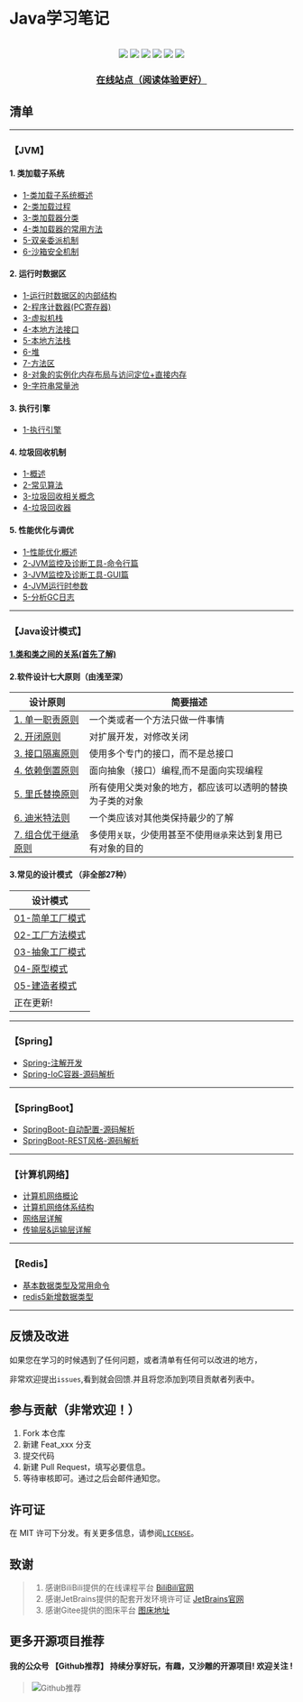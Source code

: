 # Java学习笔记
<center>

</center>
<br>
<div align="center">
    <img src="https://img.shields.io/badge/JVM-底层原理-blue">
    <img src="https://img.shields.io/badge/JavaSE-基础-yellow">
    <img src="https://img.shields.io/badge/Spring-源码解析-green">
    <img src="https://img.shields.io/badge/Redis-知识整理-red">
    <img src="https://img.shields.io/badge/计算机网络-分层概述-purple">
    <img src="https://visitor-badge.glitch.me/badge?page_id=shaoxiongdu.java-notes">

<h3><a href="https://shaoxiongdu.github.io/java-notes/#/" target="_blank">在线站点（阅读体验更好）</a></h3>
</div>

## 清单

---

### 【JVM】

#### 1. 类加载子系统

- [1-类加载子系统概述](./JVM/01-类加载子系统/01-类加载子系统.md)
- [2-类加载过程](./JVM/01-类加载子系统/02-类加载过程.md)
- [3-类加载器分类](./JVM/01-类加载子系统/03-类加载器的分类.md)
- [4-类加载器的常用方法](./JVM/01-类加载子系统/04-类加载器的常用方法.md)
- [5-双亲委派机制](./JVM/01-类加载子系统/05-双亲委派机制.md)
- [6-沙箱安全机制](./JVM/01-类加载子系统/06-沙箱安全机制.md)

#### 2.  运行时数据区

- [1-运行时数据区的内部结构](./JVM/02-运行时数据区/01-运行时数据区内部结构.md)
- [2-程序计数器(PC寄存器)](./JVM/02-运行时数据区/02-程序计数器(PC寄存器).md)
- [3-虚拟机栈](./JVM/02-运行时数据区/03-虚拟机栈.md)
- [4-本地方法接口](./JVM/02-运行时数据区/04-本地方法接口.md)
- [5-本地方法栈](./JVM/02-运行时数据区/05-本地方法栈.md)
- [6-堆](./JVM/02-运行时数据区/06-堆.md)
- [7-方法区](./JVM/02-运行时数据区/07-方法区.md)
- [8-对象的实例化内存布局与访问定位+直接内存](./JVM/02-运行时数据区/08-对象的实例化内存布局与访问定位+直接内存.md)
- [9-字符串常量池](./JVM/02-运行时数据区/09-字符串常量池.md)

#### 3. 执行引擎

- [1-执行引擎](./JVM/03-JVM执行引擎/JVM执行引擎.md)

#### 4. 垃圾回收机制
- [1-概述](./JVM/04-垃圾回收机制/01-垃圾回收概述.md)
- [2-常见算法](./JVM/04-垃圾回收机制/02-垃圾回收相关算法.md)
- [3-垃圾回收相关概念](./JVM/04-垃圾回收机制/03-垃圾回收相关概念.md)
- [4-垃圾回收器](./JVM/04-垃圾回收机制/04-垃圾回收器.md)

#### 5. 性能优化与调优

- [1-性能优化概述](./JVM/05-性能优化/01-性能优化概述.md)
- [2-JVM监控及诊断工具-命令行篇](./JVM/05-性能优化/02-JVM监控及诊断工具-命令行篇.md)
- [3-JVM监控及诊断工具-GUI篇](./JVM/05-性能优化/03-JVM监控及诊断工具-GUI篇.md)
- [4-JVM运行时参数](./JVM/05-性能优化/04-JVM运行时参数.md)
- [5-分析GC日志](./JVM/05-性能优化/05-分析GC日志.md)

---

### 【Java设计模式】

#### [1.类和类之间的关系(首先了解)](./设计模式/类和类之间的关系(UML图)/类和类之间的关系.md)

#### 2.软件设计七大原则（由浅至深）

| 设计原则            | 简要描述|
| ------------------- | ------------------------------------------ |
| [1. 单一职责原则](./设计模式/单一职责原则/单一职责原则.md)     | 一个类或者一个方法只做一件事情|
| [2. 开闭原则](./设计模式/开闭原则/开闭原则.md)         | 对扩展开发，对修改关闭|
| [3. 接口隔离原则](./设计模式/接口隔离原则/接口隔离原则.md)     | 使用多个专门的接口，而不是总接口 |
| [4. 依赖倒置原则](./设计模式/依赖倒置(转换)原则/依赖倒置（转换）原则.md)     | 面向抽象（接口）编程,而不是面向实现编程|
| [5. 里氏替换原则](./设计模式/里氏替换原则/里氏替换原则.md)     | 所有使用父类对象的地方，都应该可以透明的替换为子类的对象|
| [6. 迪米特法则](./设计模式/迪米特法则/迪米特法则.md)       |一个类应该对其他类保持最少的了解|
| [7. 组合优于继承原则](./设计模式/组合优于继承原则/组合优于继承原则.md) | 多使用`关联`，少使用甚至不使用`继承`来达到复用已有对象的目的 |

#### 3.常见的设计模式 （非全部27种）

| 设计模式|
| -----------------|
| [01-简单工厂模式](./设计模式/01-简单工厂模式/简单工厂模式.md)|
| [02-工厂方法模式](./设计模式/02-工厂方法模式/工厂方法模式.md)|
| [03-抽象工厂模式](./设计模式/03-抽象工厂模式/抽象工厂模式.md)|
| [04-原型模式](./设计模式/04-原型模式/原型模式.md)|
| [05-建造者模式](./设计模式/05-建造者模式/建造者模式.md)|
| 正在更新!|

---

### 【Spring】

-  [Spring-注解开发](./Spring/注解开发.md)
-  [Spring-IoC容器-源码解析](./Spring/Spring容器源码解析.md)

---

### 【SpringBoot】
-  [SpringBoot-自动配置-源码解析](SpringBoot/SpringBoot自动配置原理解析.md)
-  [SpringBoot-REST风格-源码解析](SpringBoot/Spring-REST风格-源码解析.md)

---

### 【计算机网络】

-  [计算机网络概论](./计算机网络/计算机网络概论.md)
-  [计算机网络体系结构](./计算机网络/计算机网络体系结构.md)
-  [网络层详解](./计算机网络/网络层详解.md)
-  [传输层&运输层详解](./计算机网络/传输层&运输层详解.md)

---

### 【Redis】

-  [基本数据类型及常用命令](./Redis/redis基本数据类型及常见命令.md)
-  [redis5新增数据类型](./Redis/redis5新增数据类型.md)


---


## 反馈及改进

如果您在学习的时候遇到了任何问题，或者清单有任何可以改进的地方，

非常欢迎提出`issues`,看到就会回馈.并且将您添加到项目贡献者列表中。

## 参与贡献（非常欢迎！）

1. Fork 本仓库
2. 新建 Feat_xxx 分支
3. 提交代码
4. 新建 Pull Request，填写必要信息。
5. 等待审核即可。通过之后会邮件通知您。

## 许可证

在 MIT 许可下分发。有关更多信息，请参阅[`LICENSE`](./LICENSE)。

## 致谢

>  1. 感谢BiliBili提供的在线课程平台 [BiliBili官网](https://www.bilibili.com)
>  2. 感谢JetBrains提供的配套开发环境许可证 [JetBrains官网](https://www.jetbrains.com/)
>  3. 感谢Gitee提供的图床平台 [图床地址](https://gitee.com/ShaoxiongDu/imageBed)

## 更多开源项目推荐

#### 我的公众号 【Github推荐】 持续分享好玩，有趣，又沙雕的开源项目!   欢迎关注 !

> ![Github推荐](https://gitee.com/ShaoxiongDu/imageBed/raw/master/GithubShareQR.jpg)


